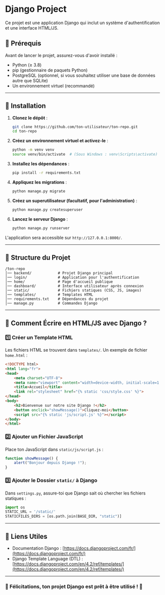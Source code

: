 # Django Project

Ce projet est une application Django qui inclut un système d'authentification et une interface HTML/JS.

## 📌 Prérequis

Avant de lancer le projet, assurez-vous d'avoir installé :

- Python (≥ 3.8)
- pip (gestionnaire de paquets Python)
- PostgreSQL (optionnel, si vous souhaitez utiliser une base de données autre que SQLite)
- Un environnement virtuel (recommandé)

---

## 🚀 Installation

1. **Clonez le dépôt** :
   ```bash
   git clone https://github.com/ton-utilisateur/ton-repo.git
   cd ton-repo
   ```

2. **Créez un environnement virtuel et activez-le** :
   ```bash
   python -m venv venv
   source venv/bin/activate  # (Sous Windows : venv\Scripts\activate)
   ```

3. **Installez les dépendances** :
   ```bash
   pip install -r requirements.txt
   ```

4. **Appliquez les migrations** :
   ```bash
   python manage.py migrate
   ```

5. **Créez un superutilisateur (facultatif, pour l'administration)** :
   ```bash
   python manage.py createsuperuser
   ```

6. **Lancez le serveur Django** :
   ```bash
   python manage.py runserver
   ```

L'application sera accessible sur `http://127.0.0.1:8000/`.

---

## 📌 Structure du Projet

```
/ton-repo
│── backend/            # Projet Django principal
│── login/              # Application pour l'authentification
│── home/               # Page d'accueil publique
│── dashboard/          # Interface utilisateur après connexion
│── static/             # Fichiers statiques (CSS, JS, images)
│── templates/          # Templates HTML
│── requirements.txt    # Dépendances du projet
│── manage.py           # Commandes Django
```

---

## 📌 Comment Écrire en HTML/JS avec Django ?

### 1️⃣ Créer un Template HTML

Les fichiers HTML se trouvent dans `templates/`. Un exemple de fichier `home.html` :

```html
<!DOCTYPE html>
<html lang="fr">
<head>
    <meta charset="UTF-8">
    <meta name="viewport" content="width=device-width, initial-scale=1.0">
    <title>Accueil</title>
    <link rel="stylesheet" href="{% static 'css/style.css' %}">
</head>
<body>
    <h2>Bienvenue sur notre site Django !</h2>
    <button onclick="showMessage()">Cliquez-moi</button>
    <script src="{% static 'js/script.js' %}"></script>
</body>
</html>
```

### 2️⃣ Ajouter un Fichier JavaScript

Place ton JavaScript dans `static/js/script.js` :

```js
function showMessage() {
    alert("Bonjour depuis Django !");
}
```

### 3️⃣ Ajouter le Dossier `static/` à Django

Dans `settings.py`, assure-toi que Django sait où chercher les fichiers statiques :

```python
import os
STATIC_URL = '/static/'
STATICFILES_DIRS = [os.path.join(BASE_DIR, "static")]
```

---

## 📌 Liens Utiles

- Documentation Django : [https://docs.djangoproject.com/fr/](https://docs.djangoproject.com/fr/)
- Django Template Language (DTL) : [https://docs.djangoproject.com/en/4.2/ref/templates/](https://docs.djangoproject.com/en/4.2/ref/templates/)

---

### 🎉 Félicitations, ton projet Django est prêt à être utilisé ! 🚀
